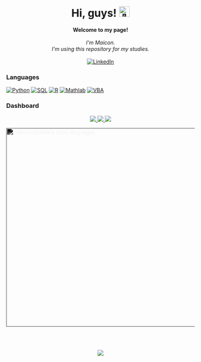 <h1 align="center">Hi, guys! <img src="https://github.com/wervlad/wervlad/assets/24524555/766d336d-b87d-44ba-807c-c51de2bc6b4d" width="28px" alt="👋"></h1>

<p align="center">
    <b>Welcome to my page!</b><br><br>
    <i>
        I'm Maicon.<br>
        I'm using this repository for my studies. <br>
    </i><br>
    <a href="https://www.linkedin.com/in/maiconcentner/">
        <img src="https://img.shields.io/badge/LinkedIn-blue?style=flat-square&logo=linkedin" alt="LinkedIn">
    </a>
    
    
</p>

### Languages
[![Python](https://img.shields.io/badge/python-black?style=for-the-badge&logo=python)](https://github.com/maiconcentner)
[![SQL](https://img.shields.io/badge/sql-black?style=for-the-badge&logo=mysql)](https://github.com/maiconcentner)
[![R](https://img.shields.io/badge/r-black?style=for-the-badge&logo=r)](https://github.com/maiconcentner)
[![Mathlab](https://img.shields.io/badge/mathlab-black?style=for-the-badge&logo=mathlab)](https://github.com/maiconcentner)
[![VBA](https://img.shields.io/badge/vba-black?style=for-the-badge&logo=vba)](https://github.com/maiconcentner)

### Dashboard
<p align="center">
  <a href="https://github.com/maiconcentner">
    <img src="http://github-profile-summary-cards.vercel.app/api/cards/profile-details?username=maiconcentner&theme=transparent" />
  </a>
  <a href="https://github.com/maiconcentner">
    <img src="https://github-readme-streak-stats.herokuapp.com/?user=maiconcentner&hide_border=true&card_width=338&theme=transparent" />
  </a>
  <a href="https://github.com/maiconcentner">
    <img src="http://github-profile-summary-cards.vercel.app/api/cards/stats?username=maiconcentner&theme=transparent" />
  </a>
 
</p>

<p align="centner">
<img width="530em" src="https://github-readme-stats.vercel.app/api/top-langs/?username=maiconcentner&layout=compact&theme=vision-friendly-dark" alt="maiconcentner's most languages" style="filter: invert(100%) sepia(0%) saturate(0%) hue-rotate(0deg) brightness(105%) contrast(100%);">
</p>

<br><br>
<p align="center">
  <a href="https://github.com/maiconcentner">
    <img src="https://komarev.com/ghpvc/?username=maiconcentner&color=blue&style=flat)" />
  </a>
</p>
<!--

- 🔭 I’m currently working on ...
- 🌱 I’m currently learning ...
- 👯 I’m looking to collaborate on ...
- 🤔 I’m looking for help with ...
- 💬 Ask me about ...
- 📫 How to reach me: ...
- 😄 Pronouns: ...
- ⚡ Fun fact: ...
-->
